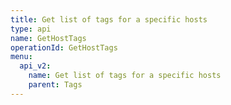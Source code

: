 ```yaml
---
title: Get list of tags for a specific hosts
type: api
name: GetHostTags
operationId: GetHostTags
menu:
  api_v2:
    name: Get list of tags for a specific hosts
    parent: Tags
---
```

